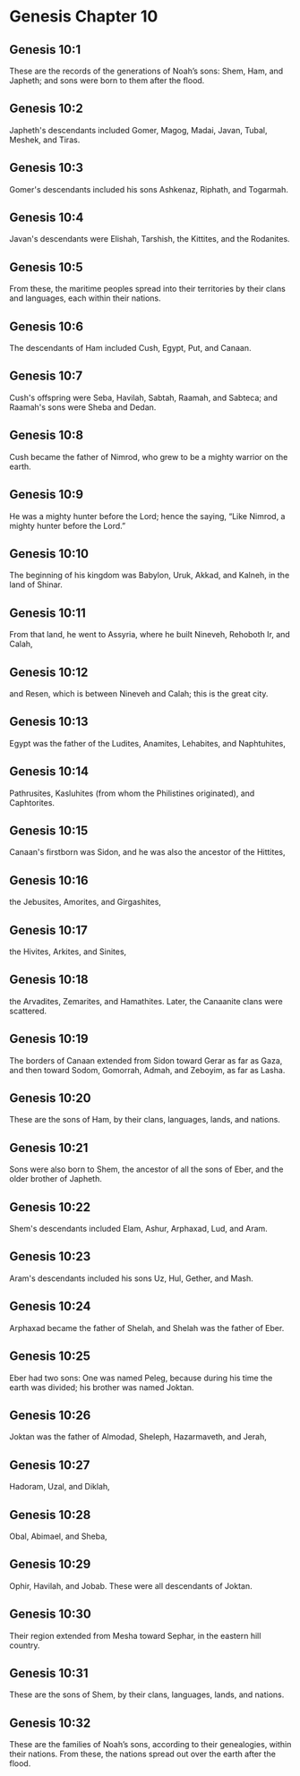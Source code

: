 # Genesis Chapter 10

## Genesis 10:1

These are the records of the generations of Noah’s sons: Shem, Ham, and Japheth; and sons were born to them after the flood.

## Genesis 10:2

Japheth's descendants included Gomer, Magog, Madai, Javan, Tubal, Meshek, and Tiras.

## Genesis 10:3

Gomer's descendants included his sons Ashkenaz, Riphath, and Togarmah.

## Genesis 10:4

Javan's descendants were Elishah, Tarshish, the Kittites, and the Rodanites.

## Genesis 10:5

From these, the maritime peoples spread into their territories by their clans and languages, each within their nations.

## Genesis 10:6

The descendants of Ham included Cush, Egypt, Put, and Canaan.

## Genesis 10:7

Cush's offspring were Seba, Havilah, Sabtah, Raamah, and Sabteca; and Raamah's sons were Sheba and Dedan.

## Genesis 10:8

Cush became the father of Nimrod, who grew to be a mighty warrior on the earth.

## Genesis 10:9

He was a mighty hunter before the Lord; hence the saying, “Like Nimrod, a mighty hunter before the Lord.”

## Genesis 10:10

The beginning of his kingdom was Babylon, Uruk, Akkad, and Kalneh, in the land of Shinar.

## Genesis 10:11

From that land, he went to Assyria, where he built Nineveh, Rehoboth Ir, and Calah,

## Genesis 10:12

and Resen, which is between Nineveh and Calah; this is the great city.

## Genesis 10:13

Egypt was the father of the Ludites, Anamites, Lehabites, and Naphtuhites,

## Genesis 10:14

Pathrusites, Kasluhites (from whom the Philistines originated), and Caphtorites.

## Genesis 10:15

Canaan's firstborn was Sidon, and he was also the ancestor of the Hittites,

## Genesis 10:16

the Jebusites, Amorites, and Girgashites,

## Genesis 10:17

the Hivites, Arkites, and Sinites,

## Genesis 10:18

the Arvadites, Zemarites, and Hamathites. Later, the Canaanite clans were scattered.

## Genesis 10:19

The borders of Canaan extended from Sidon toward Gerar as far as Gaza, and then toward Sodom, Gomorrah, Admah, and Zeboyim, as far as Lasha.

## Genesis 10:20

These are the sons of Ham, by their clans, languages, lands, and nations.

## Genesis 10:21

Sons were also born to Shem, the ancestor of all the sons of Eber, and the older brother of Japheth.

## Genesis 10:22

Shem's descendants included Elam, Ashur, Arphaxad, Lud, and Aram.

## Genesis 10:23

Aram's descendants included his sons Uz, Hul, Gether, and Mash.

## Genesis 10:24

Arphaxad became the father of Shelah, and Shelah was the father of Eber.

## Genesis 10:25

Eber had two sons: One was named Peleg, because during his time the earth was divided; his brother was named Joktan.

## Genesis 10:26

Joktan was the father of Almodad, Sheleph, Hazarmaveth, and Jerah,

## Genesis 10:27

Hadoram, Uzal, and Diklah,

## Genesis 10:28

Obal, Abimael, and Sheba,

## Genesis 10:29

Ophir, Havilah, and Jobab. These were all descendants of Joktan.

## Genesis 10:30

Their region extended from Mesha toward Sephar, in the eastern hill country.

## Genesis 10:31

These are the sons of Shem, by their clans, languages, lands, and nations.

## Genesis 10:32

These are the families of Noah’s sons, according to their genealogies, within their nations. From these, the nations spread out over the earth after the flood.
